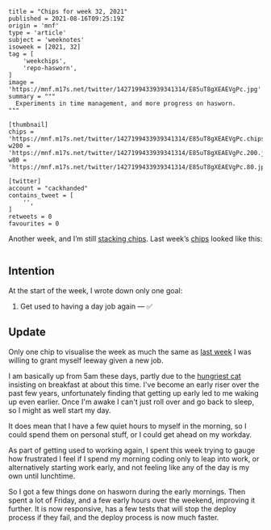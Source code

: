 ```
title = "Chips for week 32, 2021"
published = 2021-08-16T09:25:19Z
origin = 'mnf'
type = 'article'
subject = 'weeknotes'
isoweek = [2021, 32]
tag = [
    'weekchips',
    'repo-hasworn',
]
image = 'https://mnf.m17s.net/twitter/1427199433939341314/E85uT8gXEAEVgPc.jpg'
summary = """
  Experiments in time management, and more progress on hasworn.
"""

[thumbnail]
chips = 'https://mnf.m17s.net/twitter/1427199433939341314/E85uT8gXEAEVgPc.chips.jpg'
w200 = 'https://mnf.m17s.net/twitter/1427199433939341314/E85uT8gXEAEVgPc.200.jpg'
w80 = 'https://mnf.m17s.net/twitter/1427199433939341314/E85uT8gXEAEVgPc.80.jpg'

[twitter]
account = "cackhanded"
contains_tweet = [
    '',
]
retweets = 0
favourites = 0
```

Another week, and I’m still [stacking chips][chips]. Last week’s
[chips][markers] looked like this:

[chips]: /2020/06/19/my-week-in-poker-chips
[markers]: /2020/08/22/my-weekchips-markers

<p class='image'><img src='https://mnf.m17s.net/twitter/1427199433939341314/E85uT8gXEAEVgPc.jpg' alt=''></p>

## Intention

At the start of the week, I wrote down only one goal:

1. Get used to having a day job again — ✅


## Update

Only one chip to visualise the week as much the same as [last week][l] I was
willing to grant myself leeway given a new job.

I am basically up from 5am these days, partly due to the [hungriest cat][r]
insisting on breakfast at about this time. I've become an early riser over the
past few years, unfortunately finding that getting up early led to me waking
up even earlier. Once I'm awake I can't just roll over and go back to sleep,
so I might as well start my day.

It does mean that I have a few quiet hours to myself in the morning, so I
could spend them on personal stuff, or I could get ahead on my workday.

As part of getting used to working again, I spent this week trying to gauge how
frustrated I feel if I spend my morning coding only to leap into work, or
alternatively starting work early, and not feeling like any of the day is my
own until lunchtime.

So I got a few things done on hasworn during the early mornings. Then spent a
lot of Friday, and a few early hours over the weekend, improving it further.
It is now responsive, has a few tests that will stop the deploy process if
they fail, and the deploy process is now much faster.


[l]: /weeknotes/chips-for-week-31-2021
[r]: /tags/roxy/